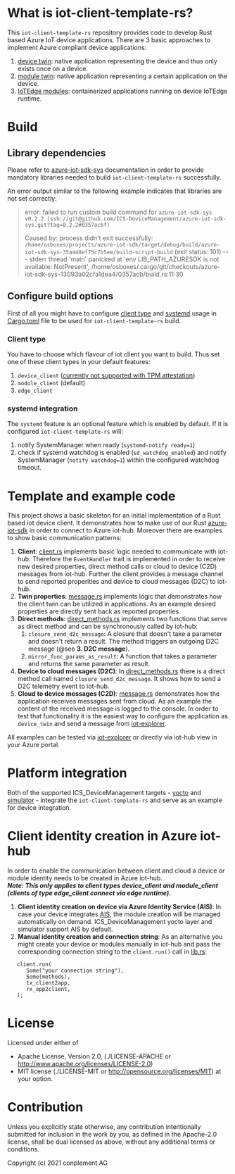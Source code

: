 # What is iot-client-template-rs?

This `iot-client-template-rs` repository provides code to develop Rust based Azure IoT device applications. There are 3 basic approaches to implement Azure compliant device applications:
1. [device twin](https://docs.microsoft.com/en-us/azure/iot-hub/iot-hub-devguide-device-twins): native application representing the device and thus only exists once on a device.
2. [module twin](https://docs.microsoft.com/en-us/azure/iot-hub/iot-hub-devguide-module-twins): native application representing a certain application on the device.
3. [IoTEdge modules](https://docs.microsoft.com/en-us/azure/iot-edge): containerized applications running on device IoTEdge runtime.

# Build

## Library dependencies

Please refer to [azure-iot-sdk-sys](https://github.com/ICS-DeviceManagement/azure-iot-sdk-sys/blob/main/README.md) documentation in order to provide mandatory libraries needed to build `iot-client-template-rs` successfully.

An error output similar to the following example indicates that libraries are not set correctly:
>error: failed to run custom build command for `azure-iot-sdk-sys v0.2.2 (ssh://git@github.com/ICS-DeviceManagement/azure-iot-sdk-sys.git?tag=0.2.2#0357acbf)`
>
>Caused by:
>  process didn't exit successfully: `/home/osboxes/projects/azure-iot-sdk/target/debug/build/azure-iot-sdk-sys-35a448ef75c7b5ee/build-script-build` (exit status: 101)
>  --- stderr
>  thread 'main' panicked at 'env LIB_PATH_AZURESDK is not available: NotPresent', /home/osboxes/.cargo/git/checkouts/azure-iot-sdk-sys-13093a02cfa1dea4/0357acb/build.rs:11:30

## Configure build options

First of all you might have to configure [client type](#-client-type) and [systemd](#-systemd-integration) usage in [Cargo.toml](Cargo.toml) file to be used for `iot-client-template-rs` build.

### Client type

You have to choose which flavour of iot client you want to build. Thus set one of these client types in your default features:
1. `device_client` ([currently not supported with TPM attestation](https://azure.github.io/iot-identity-service/develop-an-agent.html#connecting-your-agent-to-iot-hub))
2. `module_client` (default)
3. `edge_client` 

### systemd integration

The `systemd` feature is an optional feature which is enabled by default. If it is configured `iot-client-template-rs` will:
1. notify SystemManager when ready (`systemd-notify ready=1`)
2. check if systemd watchdog is enabled (`sd_watchdog_enabled`) and notify SystemManager (`notify watchdog=1`) within the configured watchdog timeout.

# Template and example code

This project shows a basic skeleton for an initial implementation of a Rust based iot device client. It demonstrates how to make use of our Rust [azure-iot-sdk](https://github.com/ICS-DeviceManagement/azure-iot-sdk) in order to connect to Azure iot-hub. Moreover there are examples to show basic communication patterns:

1. **Client**: [client.rs](src/client.rs) implements basic logic needed to communicate with iot-hub. Therefore the `EventHandler` trait is implemented in order to receive new desired properties, direct method calls or cloud to device (C2D) messages from iot-hub. Further the client provides a message channel to send reported properities and device to cloud messages (D2C) to iot-hub.
2. **Twin properties**: [message.rs](src/message.rs) implements logic that demonstrates how the client twin can be utilized in applications. As an example desired properties are directly sent back as reported properties.
3. **Direct methods**: [direct_methods.rs](src/direct_methods.rs) implements two functions that serve as direct method and can be synchronously called by iot-hub:
   1. `closure_send_d2c_message`: A closure that doesn't take a parameter and doesn't return a result. The method triggers an outgoing D2C message (@see **3. D2C message**).
   2. `mirror_func_params_as_result`: A function that takes a parameter and returns the same parameter as result.
4. **Device to cloud messages (D2C)**: In [direct_methods.rs](src/direct_methods.rs) there is a direct method call named `closure_send_d2c_message`. It shows how to send a D2C telemetry event to iot-hub.
5. **Cloud to device messages (C2D)**: [message.rs](src/message.rs) demonstrates how the application receives messages sent from cloud. As an example the content of the received message is logged to the console. In order to test that functionality it is the easiest way to configure the application as `device_twin` and send a message from [iot-explorer](https://docs.microsoft.com/en-us/azure/iot-pnp/howto-use-iot-explorer).

All examples can be tested via [iot-explorer](https://docs.microsoft.com/en-us/azure/iot-pnp/howto-use-iot-explorer) or directly via iot-hub view in your Azure portal.

# Platform integration

Both of the supported ICS_DeviceManagement targets - [yocto](https://github.com/ICS-DeviceManagement/meta-ics-dm) and [simulator](https://github.com/ICS-DeviceManagement/simulator) - integrate the `iot-client-template-rs` and serve as an example for device integration.

# Client identity creation in Azure iot-hub

In order to enable the communication between client and cloud a device or module identity needs to be created in Azure iot-hub.<br>
***Note: This only applies to client types device_client and module_client (clients of type edge_client connect via edge runtime).***

1. **Client identity creation on device via Azure Identity Service (AIS)**: In case your device integrates [AIS](https://azure.github.io/iot-identity-service/), the module creation will be managed automatically on demand. ICS_DeviceManagement yocto layer and simulator support AIS by default.
2. **Manual identity creation and connection string**: As an alternative you might create your device or modules manually in iot-hub and pass the corresponding connection string to the `client.run()` call in [lib.rs](src/lib.rs):

```   
   client.run(
      Some("your connection string"),
      Some(methods),
      tx_client2app,
      rx_app2client,
   );  
```
# License

Licensed under either of
* Apache License, Version 2.0, (./LICENSE-APACHE or <http://www.apache.org/licenses/LICENSE-2.0>)
* MIT license (./LICENSE-MIT or <http://opensource.org/licenses/MIT>)
at your option.

# Contribution

Unless you explicitly state otherwise, any contribution intentionally
submitted for inclusion in the work by you, as defined in the Apache-2.0
license, shall be dual licensed as above, without any additional terms or
conditions.

Copyright (c) 2021 conplement AG

